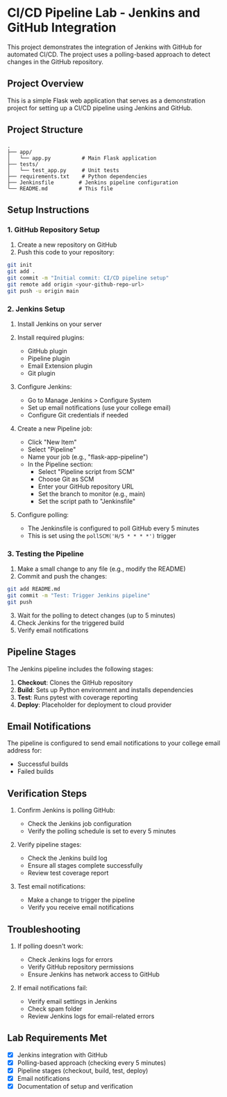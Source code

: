 # CI/CD Pipeline Lab - Jenkins and GitHub Integration

This project demonstrates the integration of Jenkins with GitHub for automated CI/CD. The project uses a polling-based approach to detect changes in the GitHub repository.

## Project Overview

This is a simple Flask web application that serves as a demonstration project for setting up a CI/CD pipeline using Jenkins and GitHub.

## Project Structure

```
.
├── app/
│   └── app.py          # Main Flask application
├── tests/
│   └── test_app.py     # Unit tests
├── requirements.txt    # Python dependencies
├── Jenkinsfile        # Jenkins pipeline configuration
└── README.md          # This file
```

## Setup Instructions

### 1. GitHub Repository Setup

1. Create a new repository on GitHub
2. Push this code to your repository:
```bash
git init
git add .
git commit -m "Initial commit: CI/CD pipeline setup"
git remote add origin <your-github-repo-url>
git push -u origin main
```

### 2. Jenkins Setup

1. Install Jenkins on your server
2. Install required plugins:
   - GitHub plugin
   - Pipeline plugin
   - Email Extension plugin
   - Git plugin

3. Configure Jenkins:
   - Go to Manage Jenkins > Configure System
   - Set up email notifications (use your college email)
   - Configure Git credentials if needed

4. Create a new Pipeline job:
   - Click "New Item"
   - Select "Pipeline"
   - Name your job (e.g., "flask-app-pipeline")
   - In the Pipeline section:
     - Select "Pipeline script from SCM"
     - Choose Git as SCM
     - Enter your GitHub repository URL
     - Set the branch to monitor (e.g., main)
     - Set the script path to "Jenkinsfile"

5. Configure polling:
   - The Jenkinsfile is configured to poll GitHub every 5 minutes
   - This is set using the `pollSCM('H/5 * * * *')` trigger

### 3. Testing the Pipeline

1. Make a small change to any file (e.g., modify the README)
2. Commit and push the changes:
```bash
git add README.md
git commit -m "Test: Trigger Jenkins pipeline"
git push
```
3. Wait for the polling to detect changes (up to 5 minutes)
4. Check Jenkins for the triggered build
5. Verify email notifications

## Pipeline Stages

The Jenkins pipeline includes the following stages:

1. **Checkout**: Clones the GitHub repository
2. **Build**: Sets up Python environment and installs dependencies
3. **Test**: Runs pytest with coverage reporting
4. **Deploy**: Placeholder for deployment to cloud provider

## Email Notifications

The pipeline is configured to send email notifications to your college email address for:
- Successful builds
- Failed builds

## Verification Steps

1. Confirm Jenkins is polling GitHub:
   - Check the Jenkins job configuration
   - Verify the polling schedule is set to every 5 minutes

2. Verify pipeline stages:
   - Check the Jenkins build log
   - Ensure all stages complete successfully
   - Review test coverage report

3. Test email notifications:
   - Make a change to trigger the pipeline
   - Verify you receive email notifications

## Troubleshooting

1. If polling doesn't work:
   - Check Jenkins logs for errors
   - Verify GitHub repository permissions
   - Ensure Jenkins has network access to GitHub

2. If email notifications fail:
   - Verify email settings in Jenkins
   - Check spam folder
   - Review Jenkins logs for email-related errors

## Lab Requirements Met

- [x] Jenkins integration with GitHub
- [x] Polling-based approach (checking every 5 minutes)
- [x] Pipeline stages (checkout, build, test, deploy)
- [x] Email notifications
- [x] Documentation of setup and verification 